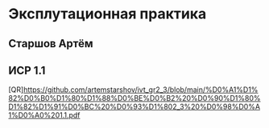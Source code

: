 #  Эксплутационная практика
##  Старшов Артём 
##  ИСР 1.1
[QR]https://github.com/artemstarshov/ivt_gr2_3/blob/main/%D0%A1%D1%82%D0%B0%D1%80%D1%88%D0%BE%D0%B2%20%D0%90%D1%80%D1%82%D1%91%D0%BC%20%D0%93%D1%802_3%20%D0%98%D0%A1%D0%A0%201.1.pdf
